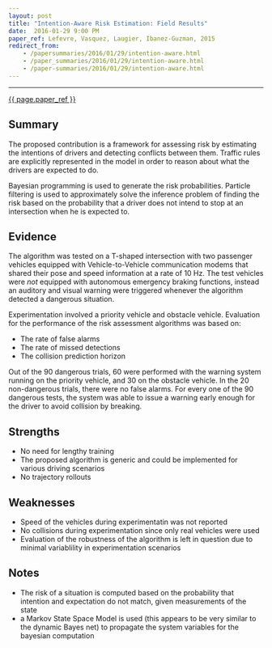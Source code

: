 ```yaml
---
layout: post
title: "Intention-Aware Risk Estimation: Field Results"
date:  2016-01-29 9:00 PM
paper_ref: Lefevre, Vasquez, Laugier, Ibanez-Guzman, 2015
redirect_from:
    - /papersummaries/2016/01/29/intention-aware.html
    - /paper_summaries/2016/01/29/intention-aware.html
    - /paper-summaries/2016/01/29/intention-aware.html
---
```

---

[{{ page.paper_ref }}](https://5d4cfa3b-a-62cb3a1a-s-sites.googlegroups.com/site/stlefevre/Lefevre_ARSO_15.pdf?attachauth=ANoY7co6MtWJ5P60cdRkTvURboXJZ6O2hEVInCYPLqHZU_kuFkCuu1JRNd2p4aLm5aT4BSzIfz8LMN3S4TBZarCcir48nbbXrxHo5qTaS1Fwzkm1AEp_faxVlca3P7vTOF0WXUvptIjkdQFrFKHkOz3CIFqHLJF96Q59rTqD14uvPfbGn1XOF9ta3W3eTC0SDCrNJFqTQ7hJ62eMvVhcwiwCvcGOMf155w%3D%3D&attredirects=0)

## Summary ##
The proposed contribution is a framework for assessing risk by estimating the intentions of drivers and detecting conflicts between them. Traffic rules are explicitly represented in the model in order to reason about what the drivers are expected to do.

Bayesian programming is used to generate the risk probabilities. Particle filtering is used to approximately solve the inference problem of finding the risk based on the probability that a driver does not intend to stop at an intersection when he is expected to. 

## Evidence ## 
The algorithm was tested on a T-shaped intersection with two passenger vehicles equipped with Vehicle-to-Vehicle communication modems that shared their pose and speed information at a rate of 10 Hz. The test vehicles were *not* equipped with autonomous emergency braking functions, instead an auditory and visual warning were triggered whenever the algorithm detected a dangerous situation. 

Experimentation involved a priority vehicle and obstacle vehicle. Evaluation for the performance of the risk assessment algorithms was based on: 
* The rate of false alarms
* The rate of missed detections
* The collision prediction horizon 

Out of the 90 dangerous trials, 60 were performed with the warning system running on the priority vehicle, and 30 on the obstacle vehicle. In the 20 non-dangerous trials, there were no false alarms. For every one of the 90 dangerous tests, the system was able to issue a warning early enough for the driver to avoid collision by breaking.

## Strengths ## 
* No need for lengthy training 
* The proposed algorithm is generic and could be implemented for various driving scenarios
* No trajectory rollouts 

## Weaknesses ## 
* Speed of the vehicles during experimentatin was not reported
* No collisions during experimentation since only real vehicles were used
* Evaluation of the robustness of the algorithm is left in question due to minimal variablility in experimentation scenarios

## Notes ## 
* The risk of a situation is computed based on the probability that intention and expectation do not match, given measurements of the state 
* a Markov State Space Model is used (this appears to be very similar to the dynamic Bayes net) to propagate the system variables for the bayesian computation